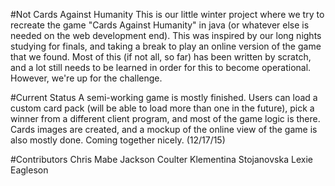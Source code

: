 #Not Cards Against Humanity
This is our little winter project where we try to recreate the game "Cards Against Humanity" in java (or whatever else is needed on the web development end). This was inspired by our long nights studying for finals, and taking a break to play an online version of the game that we found. Most of this (if not all, so far) has been written by scratch, and a lot still needs to be learned in order for this to become operational. However, we're up for the challenge.

#Current Status
A semi-working game is mostly finished. Users can load a custom card pack (will be able to load more than one in the future), pick a winner from a different client program, and most of the game logic is there. Cards images are created, and a mockup of the online view of the game is also mostly done. Coming together nicely.
(12/17/15)

#Contributors
Chris Mabe
Jackson Coulter
Klementina Stojanovska
Lexie Eagleson
